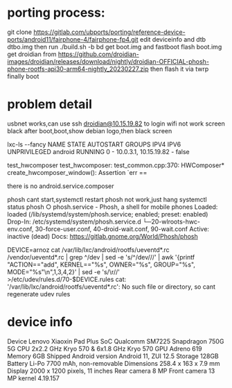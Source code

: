 # porting process:
git clone https://gitlab.com/ubports/porting/reference-device-ports/android11/fairphone-4/fairphone-fp4.git
edit deviceinfo and dtb dtbo.img
then run
./build.sh -b bd
get boot.img and 
fastboot flash boot.img
get droidian from
https://github.com/droidian-images/droidian/releases/download/nightly/droidian-OFFICIAL-phosh-phone-rootfs-api30-arm64-nightly_20230227.zip
then flash it via twrp
finally boot


# problem detail
usbnet works,can use ssh droidian@10.15.19.82 to login
wifi not work
screen black after boot,boot,show debian logo,then black screen

lxc-ls --fancy
NAME    STATE   AUTOSTART GROUPS IPV4                  IPV6 UNPRIVILEGED 
android RUNNING 0         -      10.0.3.1, 10.15.19.82 -    false    


test_hwcomposer
test_hwcomposer: test_common.cpp:370: HWComposer* create_hwcomposer_window(): Assertion `err == 


there is no
android.service.composer 

phosh cant start,systemctl restart phosh not work,just hang
systemctl status phosh
○ phosh.service - Phosh, a shell for mobile phones
     Loaded: loaded (/lib/systemd/system/phosh.service; enabled; preset: enabled)
    Drop-In: /etc/systemd/system/phosh.service.d
             └─20-wlroots-hwc-env.conf, 30-force-user.conf, 40-droid-wait.conf, 90-wait.conf
     Active: inactive (dead)
       Docs: https://gitlab.gnome.org/World/Phosh/phosh


DEVICE=arnoz
cat /var/lib/lxc/android/rootfs/ueventd*.rc /vendor/ueventd*.rc | grep ^/dev | sed -e 's/^\/dev\///' | awk '{printf "ACTION==\"add\", KERNEL==\"%s\", OWNER=\"%s\", GROUP=\"%s\", MODE=\"%s\"\n",$1,$3,$4,$2}' | sed -e 's/\r//' >/etc/udev/rules.d/70-$DEVICE.rules
cat: '/var/lib/lxc/android/rootfs/ueventd*.rc': No such file or directory,
so cant regenerate udev rules


# device info
Device	Lenovo Xiaoxin Pad Plus
SoC	Qualcomm SM7225 Snapdragon 750G 5G
CPU	2x2.2 GHz Kryo 570 & 6x1.8 GHz Kryo 570
GPU	Adreno 619
Memory	6GB
Shipped Android version	Android 11, ZUI 12.5
Storage	128GB
Battery	Li-Po 7700 mAh, non-removable
Dimensions	258.4 x 163 x 7.9 mm
Display	2000 x 1200 pixels, 11 inches
Rear camera	8 MP
Front camera	13 MP
kernel 4.19.157



























